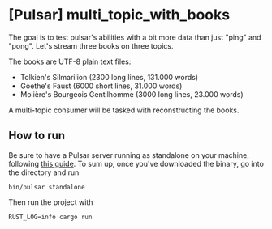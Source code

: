 # [Pulsar] multi_topic_with_books

The goal is to test pulsar's abilities with a bit more data than just "ping" and "pong".
Let's stream three books on three topics.

The books are UTF-8 plain text files:

-   Tolkien's Silmarilion (2300 long lines, 131.000 words)
-   Goethe's Faust (6000 short lines, 31.000 words)
-   Molière's Bourgeois Gentilhomme (3000 long lines, 23.000 words)

A multi-topic consumer will be tasked with reconstructing the books.

## How to run

Be sure to have a Pulsar server running as standalone on your machine, following
[this guide](https://pulsar.apache.org/docs/en/standalone/). To sum up, once you've downloaded the binary, go into the directory and run

    bin/pulsar standalone

Then run the project with

    RUST_LOG=info cargo run